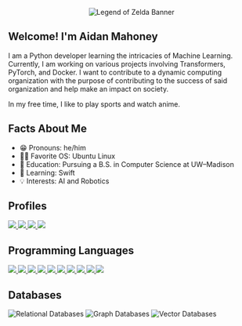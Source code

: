 <p align="center">
  <img src="https://i.imgur.com/5N7lV8k.jpeg" alt="Legend of Zelda Banner"  />
</p>

## Welcome! I'm Aidan Mahoney ##
I am a Python developer learning the intricacies of Machine Learning. Currently, I am working on various projects involving Transformers, PyTorch, and Docker. I want to contribute to a dynamic computing organization with the purpose of contributing to the success of said organization and help make an impact on society.

In my free time, I like to play sports and watch anime.

## Facts About Me ##
- 😁 Pronouns: he/him  
- 👨‍💻 Favorite OS: Ubuntu Linux
- 📖 Education: Pursuing a B.S. in Computer Science at UW–Madison
- 🌱 Learning: Swift
- 💡 Interests: AI and Robotics

## Profiles ##
<a href="https://www.linkedin.com/in/aidan-michael-mahoney/" alt="LinkedIn" target="_blank">
  <img src="https://img.shields.io/badge/LinkedIn-blue?style=for-the-badge&logo=linkedin&logoColor=white" />
</a>
<a href="https://www.aidanmahoney.net/" alt="Portfolio" target="_blank">
  <img src="https://img.shields.io/badge/Portfolio-orange?style=for-the-badge&logo=about.me&logoColor=white" />
</a>
<a href="mailto:aidanmahoneyemail@gmail.com" alt="Email" target="_blank">
  <img src="https://img.shields.io/badge/Gmail-red?style=for-the-badge&logo=gmail&logoColor=white" />
</a>
<a href="https://x.com/altumns" alt="Twitter" target="_blank">
  <img src="https://img.shields.io/badge/Twitter-1DA1F2?style=for-the-badge&logo=twitter&logoColor=white" />
</a>

## Programming Languages ##
<a href="https://www.python.org/" target="_blank">
  <img src="https://img.shields.io/badge/Python-grey?style=for-the-badge&logo=python&logoColor=white" />
</a>
<a href="https://www.oracle.com/java/" target="_blank">
  <img src="https://img.shields.io/badge/Java-grey?style=for-the-badge&logo=openjdk&logoColor=white" />
</a>
<a href="https://developer.mozilla.org/en-US/docs/Web/JavaScript" target="_blank">
  <img src="https://img.shields.io/badge/JavaScript-grey?style=for-the-badge&logo=javascript&logoColor=white" />
</a>
<a href="https://www.typescriptlang.org/" target="_blank">
  <img src="https://img.shields.io/badge/TypeScript-grey?style=for-the-badge&logo=typescript&logoColor=white" />
</a>
<a href="https://www.swift.org/" target="_blank">
  <img src="https://img.shields.io/badge/Swift-grey?style=for-the-badge&logo=swift&logoColor=white" />
</a>
<a href="https://en.cppreference.com/w/c" target="_blank">
  <img src="https://img.shields.io/badge/C-grey?style=for-the-badge&logo=c&logoColor=white" />
</a>
<a href="https://isocpp.org/" target="_blank">
  <img src="https://img.shields.io/badge/C++-grey?style=for-the-badge&logo=c%2B%2B&logoColor=white" />
</a>
<a href="https://developer.mozilla.org/en-US/docs/Web/HTML" target="_blank">
  <img src="https://img.shields.io/badge/HTML-grey?style=for-the-badge&logo=html5&logoColor=white" />
</a>
<a href="https://developer.mozilla.org/en-US/docs/Web/CSS" target="_blank">
  <img src="https://img.shields.io/badge/CSS-grey?style=for-the-badge&logo=css3&logoColor=white" />
</a>
<a href="https://www.mysql.com/" target="_blank">
  <img src="https://img.shields.io/badge/SQL-grey?style=for-the-badge&logo=mysql&logoColor=white" />
</a>

## Databases ##
![Relational Databases](https://img.shields.io/badge/Relational%20Databases-grey?style=for-the-badge&logo=mysql&logoColor=white)
![Graph Databases](https://img.shields.io/badge/Graph%20Databases-grey?style=for-the-badge&logo=neo4j&logoColor=white)
![Vector Databases](https://img.shields.io/badge/Vector%20Databases-grey?style=for-the-badge&logo=databricks&logoColor=white)



